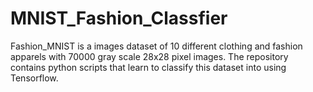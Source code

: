 # MNIST_Fashion_Classfier
Fashion_MNIST is a images dataset of 10 different clothing and fashion apparels with 70000 gray scale 28x28 pixel images. The repository contains python scripts that learn to classify this dataset into using Tensorflow.
